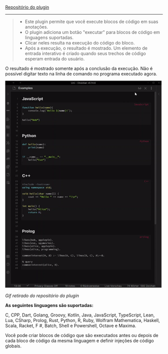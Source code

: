 [Repositório do plugin](https://github.com/elias-sundqvist/obsidian-react-components)

---

> - Este plugin permite que você execute blocos de código em suas anotações. 
> - O plugin adiciona um botão "executar" para blocos de código em linguagens suportadas. 
> - Clicar neles resulta na execução do código do bloco. 
> - Após a execução, o resultado é mostrado. Um elemento de entrada interativo é criado quando seus trechos de código esperam entrada do usuário.

O resultado é mostrado somente após a conclusão da execução. Não é possível digitar texto na linha de comando no programa executado agora.

<img src="/assets/execute_code_example.gif" width="500px" />

*Gif retirado do repositório do plugin*

**As seguintes linguagens são suportadas:**

C, CPP, Dart, Golang, Groovy, Kotlin, Java, JavaScript, TypeScript, Lean, Lua, CSharp, Prolog, Rust, Python, R, Ruby, Wolfram Mathematica, Haskell, Scala, Racket, F #, Batch, Shell e Powershell, Octave e Maxima.

Você pode criar blocos de código que são executados antes ou depois de cada bloco de código da mesma linguagem e definir injeções de código globais.

